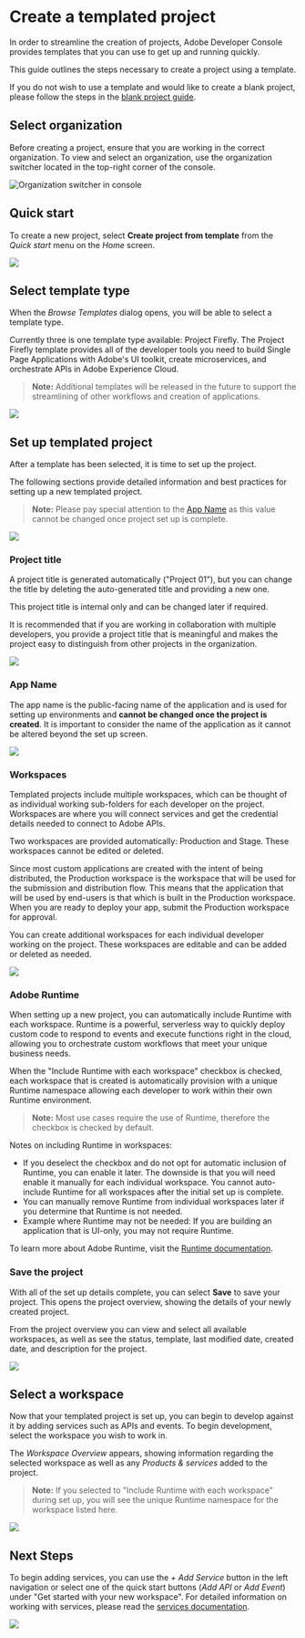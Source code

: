# Create a templated project

In order to streamline the creation of projects, Adobe Developer Console provides templates that you can use to get up and running quickly.

This guide outlines the steps necessary to create a project using a template. 

If you do not wish to use a template and would like to create a blank project, please follow the steps in the [blank project guide](blank-project.md).

## Select organization

Before creating a project, ensure that you are working in the correct organization. To view and select an organization, use the organization switcher located in the top-right corner of the console.

![Organization switcher in console](images/switch-organizations.png)

## Quick start

To create a new project, select **Create project from template** from the _Quick start_ menu on the _Home_ screen.

![](images/create-project-from-template.png)

## Select template type

When the _Browse Templates_ dialog opens, you will be able to select a template type.

Currently three is one template type available: Project Firefly. The Project Firefly template provides all of the developer tools you need to build Single Page Applications with Adobe's UI toolkit, create microservices, and orchestrate APIs in Adobe Experience Cloud. 

> **Note:** Additional templates will be released in the future to support the streamlining of other workflows and creation of applications.

![](images/browse-templates.png)

## Set up templated project

After a template has been selected, it is time to set up the project.

The following sections provide detailed information and best practices for setting up a new templated project.

> **Note:** Please pay special attention to the [App Name](#app-name) as this value cannot be changed once project set up is complete.

![](images/set-up-templated-project.png)

### Project title

A project title is generated automatically ("Project 01"), but you can change the title by deleting the auto-generated title and providing a new one. 

This project title is internal only and can be changed later if required.

It is recommended that if you are working in collaboration with multiple developers, you provide a project title that is meaningful and makes the project easy to distinguish from other projects in the organization.

![](images/templated-project-title.png)

### App Name

The app name is the public-facing name of the application and is used for setting up environments and **cannot be changed once the project is created**. It is important to consider the name of the application as it cannot be altered beyond the set up screen.

![](images/templated-project-app-name.png)

### Workspaces

Templated projects include multiple workspaces, which can be thought of as individual working sub-folders for each developer on the project. Workspaces are where you will connect services and get the credential details needed to connect to Adobe APIs.

Two workspaces are provided automatically: Production and Stage. These workspaces cannot be edited or deleted. 

Since most custom applications are created with the intent of being distributed, the Production workspace is the workspace that will be used for the submission and distribution flow. This means that the application that will be used by end-users is that which is built in the Production workspace. When you are ready to deploy your app, submit the Production workspace for approval.

You can create additional workspaces for each individual developer working on the project. These workspaces are editable and can be added or deleted as needed.

![](images/templated-project-workspaces.png)

### Adobe Runtime

When setting up a new project, you can automatically include Runtime with each workspace. Runtime is a powerful, serverless way to quickly deploy custom code to respond to events and execute functions right in the cloud, allowing you to orchestrate custom workflows that meet your unique business needs.

When the "Include Runtime with each workspace" checkbox is checked, each workspace that is created is automatically provision with a unique Runtime namespace allowing each developer to work within their own Runtime environment.  

> **Note:** Most use cases require the use of Runtime, therefore the checkbox is checked by default.

Notes on including Runtime in workspaces:
  * If you deselect the checkbox and do not opt for automatic inclusion of Runtime, you can enable it later. The downside is that you will need enable it manually for each individual workspace. You cannot auto-include Runtime for all workspaces after the initial set up is complete.
  * You can manually remove Runtime from individual workspaces later if you determine that Runtime is not needed.
  * Example where Runtime may not be needed: If you are building an application that is UI-only, you may not require Runtime.

To learn more about Adobe Runtime, visit the [Runtime documentation](https://www.adobe.io/apis/experienceplatform/runtime/docs.html).

### Save the project

With all of the set up details complete, you can select **Save** to save your project. This opens the project overview, showing the details of your newly created project.

From the project overview you can view and select all available workspaces, as well as see the status, template, last modified date, created date, and description for the project.

![](images/project-overview.png)

## Select a workspace

Now that your templated project is set up, you can begin to develop against it by adding services such as APIs and events. To begin development, select the workspace you wish to work in.

The _Workspace Overview_ appears, showing information regarding the selected workspace as well as any _Products & services_ added to the project. 

> **Note:** If you selected to "Include Runtime with each workspace" during set up, you will see the unique Runtime namespace for the workspace listed here.

![](images/workspace-get-started.png)

## Next Steps

To begin adding services, you can use the _+ Add Service_ button in the left navigation or select one of the quick start buttons (_Add API_ or _Add Event_)
under "Get started with your new workspace". For detailed information on working with services, please read the [services documentation](add-services.md).

![](images/workspace-add-service.png)